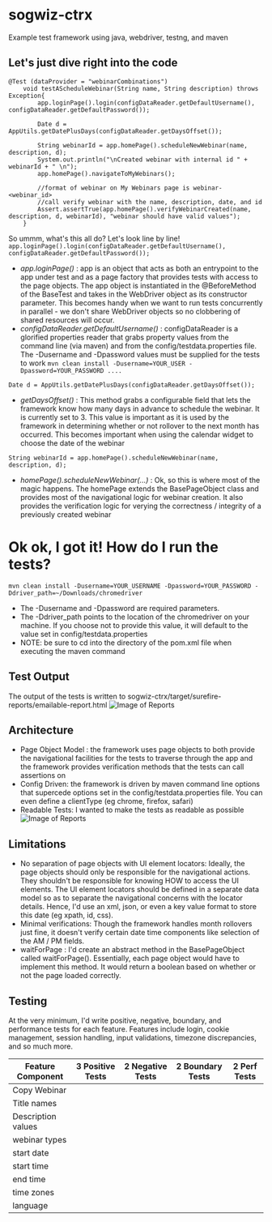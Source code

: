 # sogwiz-ctrx
Example test framework using java, webdriver, testng, and maven

Let's just dive right into the code
-----
```
@Test (dataProvider = "webinarCombinations")
	void testAScheduleWebinar(String name, String description) throws Exception{
		app.loginPage().login(configDataReader.getDefaultUsername(), configDataReader.getDefaultPassword());
		
		Date d = AppUtils.getDatePlusDays(configDataReader.getDaysOffset());
		
		String webinarId = app.homePage().scheduleNewWebinar(name, description, d);
		System.out.println("\nCreated webinar with internal id " + webinarId + " \n");
		app.homePage().navigateToMyWebinars();
		
		//format of webinar on My Webinars page is webinar-<webinar_id>
		//call verify webinar with the name, description, date, and id
		Assert.assertTrue(app.homePage().verifyWebinarCreated(name, description, d, webinarId), "webinar should have valid values");
	}
```

So ummm, what's this all do? Let's look line by line!
```app.loginPage().login(configDataReader.getDefaultUsername(), configDataReader.getDefaultPassword());```
* *app.loginPage()* : app is an object that acts as both an entrypoint to the app under test and as a page factory that provides tests with access to the page objects. The app object is instantiated in the @BeforeMethod of the BaseTest and takes in the WebDriver object as its constructor parameter.  This becomes handy when we want to run tests concurrently in parallel - we don't share WebDriver objects so no clobbering of shared resources will occur.
* *configDataReader.getDefaultUsername()* : configDataReader is a glorified properties reader that grabs property values from the command line (via maven) and from the config/testdata.properties file.  The -Dusername and -Dpassword values must be supplied for the tests to work
```mvn clean install -Dusername=YOUR_USER -Dpassword=YOUR_PASSWORD ....```

```Date d = AppUtils.getDatePlusDays(configDataReader.getDaysOffset());```
* *getDaysOffset()* : This method grabs a configurable field that lets the framework know how many days in advance to schedule the webinar.  It is currently set to 3.  This value is important as it is used by the framework in determining whether or not rollover to the next month has occurred.  This becomes important when using the calendar widget to choose the date of the webinar

```String webinarId = app.homePage().scheduleNewWebinar(name, description, d);```
* *homePage().scheduleNewWebinar(...)* : Ok, so this is where most of the magic happens. The homePage extends the BasePageObject class and provides most of the navigational logic for webinar creation. It also provides the verification logic for verying the correctness / integrity of a previously created webinar

Ok ok, I got it! How do I run the tests?
=====
```
mvn clean install -Dusername=YOUR_USERNAME -Dpassword=YOUR_PASSWORD -Ddriver_path=~/Downloads/chromedriver
```
* The -Dusername and -Dpassword are required parameters.
* The -Ddriver_path points to the location of the chromedriver on your machine. If you choose not to provide this value, it will default to the value set in config/testdata.properties
* NOTE: be sure to cd into the directory of the pom.xml file when executing the maven command

Test Output
-----
The output of the tests is written to sogwiz-ctrx/target/surefire-reports/emailable-report.html
![Image of Reports](https://raw.githubusercontent.com/sogwiz/sogwiz-ctrx/master/img_reports.png)

Architecture
-----
* Page Object Model : the framework uses page objects to both provide the navigational facilities for the tests to traverse through the app and the framework provides verification methods that the tests can call assertions on
* Config Driven: the framework is driven by maven command line options that supercede options set in the config/testdata.properties file. You can even define a clientType (eg chrome, firefox, safari)
* Readable Tests: I wanted to make the tests as readable as possible
![Image of Reports](https://raw.githubusercontent.com/sogwiz/sogwiz-ctrx/master/img_structure.png)

Limitations
-----
* No separation of page objects with UI element locators: Ideally, the page objects should only be responsible for the navigational actions. They shouldn't be responsible for knowing HOW to access the UI elements. The UI element locators should be defined in a separate data model so as to separate the navigational concerns with the locator details.  Hence, I'd use an xml, json, or even a key value format to store this date (eg xpath, id, css).
* Minimal verifications: Though the framework handles month rollovers just fine, it doesn't verify certain date time components like selection of the AM / PM fields. 
* waitForPage : I'd create an abstract method in the BasePageObject called waitForPage(). Essentially, each page object would have to implement this method.  It would return a boolean based on whether or not the page loaded correctly. 

Testing 
-----
At the very minimum, I'd write positive, negative, boundary, and performance tests for each feature. Features include login, cookie management, session handling, input validations, timezone discrepancies, and so much more.

| Feature Component | 3 Positive Tests | 2 Negative Tests | 2 Boundary Tests | 2 Perf Tests |
| ------------- | ----------- | ----------- | ----------- | ----------- |
| Copy Webinar | 
| Title names |
| Description values | 
| webinar types |
| start date |
| start time |
| end time |
| time zones |
| language |

